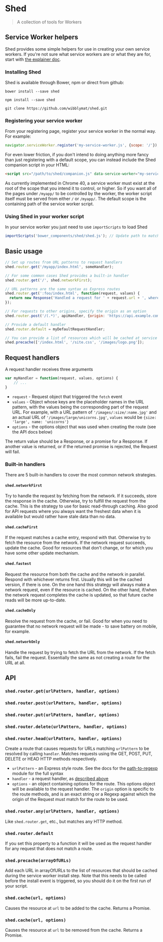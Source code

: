 # Shed

> A collection of tools for Workers

## Service Worker helpers

Shed provides some simple helpers for use in creating your own service workers. If you're not sure what service workers are or what they are for, start with [the explainer doc](https://github.com/slightlyoff/ServiceWorker/blob/master/explainer.md).

### Installing Shed

Shed is available through Bower, npm or direct from github:

`bower install --save shed`

`npm install --save shed`

`git clone https://github.com/wibblymat/shed.git`

### Registering your service worker

From your registering page, register your service worker in the normal way. For example:

```javascript
navigator.serviceWorker.register('my-service-worker.js', {scope: '/'});
```

For even lower friction, if you don't intend to doing anything more fancy than just registering with a default scope, you can instead include the Shed companion script in your HTML:

```html
<script src="/path/to/shed/companion.js" data-service-worker="my-service-worker.js"></script>
```

As currently implemented in Chrome 40, a service worker must exist at the root of the scope that you intend it to control, or higher. So if you want all of the pages under `/myapp/` to be controlled by the worker, the worker script itself must be served from either `/` or `/myapp/`. The default scope is the containing path of the service worker script.

### Using Shed in your worker script

In your service worker you just need to use `importScripts` to load Shed

```javascript
importScripts('bower_components/shed/shed.js'); // Update path to match your own setup
```

## Basic usage
```javascript
// Set up routes from URL patterns to request handlers
shed.router.get('/myapp/index.html', someHandler);

// For some common cases Shed provides a built-in handler
shed.router.get('/', shed.networkFirst);

// URL patterns are the same syntax as Express routes
shed.router.get(':foo/index.html', function(request, values) {
  return new Response('Handled a request for ' + request.url + ', where foo is "' + values.foo + '");
});

// For requests to other origins, specify the origin as an option
shed.router.post('/(.*)', apiHandler, {origin: 'https://api.example.com'});

// Provide a default handler
shed.router.default = myDefaultRequestHandler;

// You can provide a list of resources which will be cached at service worker install time
shed.precache(['/index.html', '/site.css', '/images/logo.png']);
```

## Request handlers
A request handler receives three arguments

```javascript
var myHandler = function(request, values, options) {
	// ...
}
```

- `request` - Request object that triggered the `fetch` event
- `values` - Object whose keys are the placeholder names in the URL pattern, with the values being the corresponding part of the request URL. For example, with a URL pattern of `'/images/:size/:name.jpg'` and an actual URL of `'/images/large/unicorns.jpg'`, `values` would be `{size: 'large', name: 'unicorns'}`
- `options` - the options object that was used when creating the route (see the API docs below)

The return value should be a Response, or a promise for a Response. If another value is returned, or if the returned promise is rejected, the Request will fail.

### Built-in handlers

There are 5 built-in handlers to cover the most common network strategies.

#### `shed.networkFirst`
Try to handle the request by fetching from the network. If it succeeds, store the response in the cache. Otherwise, try to fulfill the request from the cache. This is the strategy to use for basic read-through caching. Also good for API requests where you always want the freshest data when it is available but would rather have stale data than no data.

#### `shed.cacheFirst`
If the request matches a cache entry, respond with that. Otherwise try to fetch the resource from the network. If the network request succeeds, update the cache. Good for resources that don't change, or for which you have some other update mechanism.

#### `shed.fastest`
Request the resource from both the cache and the network in parallel. Respond with whichever returns first. Usually this will be the cached version, if there is one. On the one hand this strategy will always make a network request, even if the resource is cached. On the other hand, if/when the network request completes the cache is updated, so that future cache reads will be more up-to-date.

#### `shed.cacheOnly`
Resolve the request from the cache, or fail. Good for when you need to guarantee that no network request will be made - to save battery on mobile, for example.

#### `shed.networkOnly`
Handle the request by trying to fetch the URL from the network. If the fetch fails, fail the request. Essentially the same as not creating a route for the URL at all.

## API

### `shed.router.get(urlPattern, handler, options)`
### `shed.router.post(urlPattern, handler, options)`
### `shed.router.put(urlPattern, handler, options)`
### `shed.router.delete(urlPattern, handler, options)`
### `shed.router.head(urlPattern, handler, options)`
Create a route that causes requests for URLs matching `urlPattern` to be resolved by calling `handler`. Matches requests using the GET, POST, PUT, DELETE or HEAD HTTP methods respectively.

- `urlPattern` - an Express style route. See the docs for the [path-to-regexp](https://github.com/pillarjs/path-to-regexp) module for the full syntax
- `handler` - a request handler, as [described above](#request-handlers)
- `options` - an object containing options for the route. This options object will be available to the request handler. The `origin` option is specific to the route methods, and is an exact string or a Regexp against which the origin of the Request must match for the route to be used.

### `shed.router.any(urlPattern, handler, options)`
Like `shed.router.get`, etc., but matches any HTTP method.

### `shed.router.default`
If you set this property to a function it will be used as the request handler for any request that does not match a route.

### `shed.precache(arrayOfURLs)`
Add each URL in arrayOfURLs to the list of resources that should be cached during the service worker install step. Note that this needs to be called before the install event is triggered, so you should do it on the first run of your script.

### `shed.cache(url, options)`
Causes the resource at `url` to be added to the cache. Returns a Promise.

### `shed.cache(url, options)`
Causes the resource at `url` to be removed from the cache. Returns a Promise.
